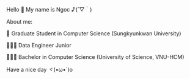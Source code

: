 Hello 👋 My name is Ngoc ♪(´▽｀)

About me:

🎒 Graduate Student in Computer Science (Sungkyunkwan University)

👩🏻‍💻 Data Engineer Junior

👩🏻‍🎓 Bachelor in Computer Science (University of Science, VNU-HCM)

Have a nice day ヾ(•ω•\`)o
